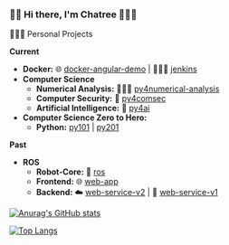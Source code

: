 ### 👋🏻 Hi there, I'm Chatree 👨🏽‍💻

🧙🏻‍♀️ Personal Projects

__Current__
* __Docker:__ 🌐 [docker-angular-demo](https://github.com/chatreejs/docker-angular-demo) | 🤵🏻‍♂️ [jenkins](https://github.com/chatreejs/docker-jenkins) 
* __Computer Science__
  * __Numerical Analysis:__ 👩🏻‍🔬 [py4numerical-analysis](https://github.com/chatreejs/py4numerical-analysis)
  * __Computer Security:__ 🔐 [py4comsec](https://github.com/chatreejs/py4comsec)
  * __Artificial Intelligence:__ 🤖 [py4ai](https://github.com/chatreejs/py4ai)
* __Computer Science Zero to Hero:__
  * __Python:__ [py101](https://github.com/chatreejs/cs-zero-to-hero-python101) | [py201]()


__Past__
* __ROS__
  * __Robot-Core:__ 🤖 [ros](https://github.com/chatreejs/assistiverobot-ros)
  * __Frontend:__ 🌐 [web-app](https://github.com/chatreejs/assistiverobot-web-application)
  * __Backend:__ ☁️ [web-service-v2](https://github.com/chatreejs/assistiverobot-web-service) | 🐍 [web-service-v1](https://github.com/chatreejs/assistiverobot-web-service-python)

[![Anurag's GitHub stats](https://github-readme-stats.vercel.app/api?username=chatreejs&theme=dracula)](https://github.com/anuraghazra/github-readme-stats)

[![Top Langs](https://github-readme-stats.vercel.app/api/top-langs/?username=anuraghazra&layout=compact)](https://github.com/anuraghazra/github-readme-stats)
